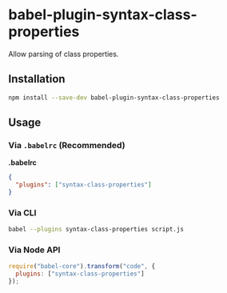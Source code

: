 # babel-plugin-syntax-class-properties

Allow parsing of class properties.

## Installation

```sh
npm install --save-dev babel-plugin-syntax-class-properties
```

## Usage

### Via `.babelrc` (Recommended)

**.babelrc**

```json
{
  "plugins": ["syntax-class-properties"]
}
```

### Via CLI

```sh
babel --plugins syntax-class-properties script.js
```

### Via Node API

```javascript
require("babel-core").transform("code", {
  plugins: ["syntax-class-properties"]
});
```
